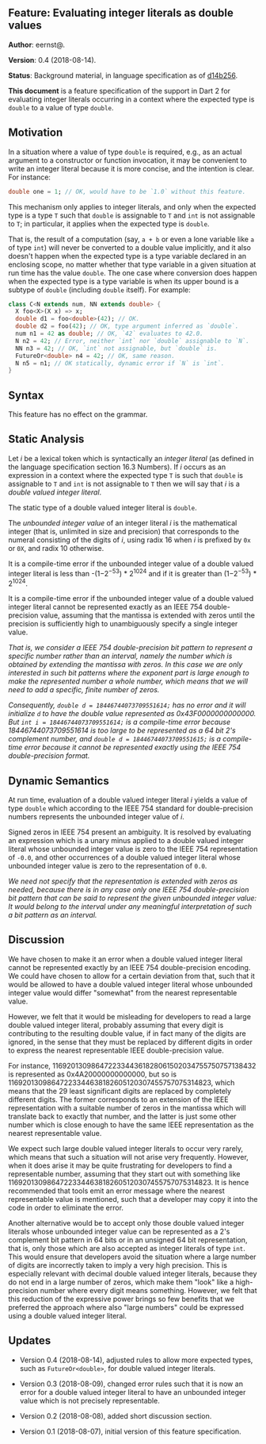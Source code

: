 ## Feature: Evaluating integer literals as double values

**Author**: eernst@.

**Version**: 0.4 (2018-08-14).

**Status**: Background material, in language specification as of
[d14b256](https://github.com/dart-lang/sdk/commit/d14b256e351464db352f361f1206e1415db65d9c).

**This document** is a feature specification of the support in Dart 2 for
evaluating integer literals occurring in a context where the expected type
is `double` to a value of type `double`.


## Motivation

In a situation where a value of type `double` is required, e.g., as an
actual argument to a constructor or function invocation, it may be
convenient to write an integer literal because it is more concise, and
the intention is clear. For instance:

```dart
double one = 1; // OK, would have to be `1.0` without this feature.
```

This mechanism only applies to integer literals, and only when the expected
type is a type `T` such that `double` is assignable to `T` and `int` is not
assignable to `T`; in particular, it applies when the expected type is
`double`.

That is, the result of a computation (say, `a + b` or even a lone variable
like `a` of type `int`) will never be converted to a double value
implicitly, and it also doesn't happen when the expected type is a type
variable declared in an enclosing scope, no matter whether that type
variable in a given situation at run time has the value `double`. The one
case where conversion does happen when the expected type is a type variable
is when its upper bound is a subtype of `double` (including `double`
itself). For example:

```dart
class C<N extends num, NN extends double> {
  X foo<X>(X x) => x;
  double d1 = foo<double>(42); // OK.
  double d2 = foo(42); // OK, type argument inferred as `double`.
  num n1 = 42 as double; // OK, `42` evaluates to 42.0.
  N n2 = 42; // Error, neither `int` nor `double` assignable to `N`.
  NN n3 = 42; // OK, `int` not assignable, but `double` is.
  FutureOr<double> n4 = 42; // OK, same reason.
  N n5 = n1; // OK statically, dynamic error if `N` is `int`.
}
```


## Syntax

This feature has no effect on the grammar.


## Static Analysis

Let _i_ be a lexical token which is syntactically an _integer literal_ (as
defined in the language specification section 16.3 Numbers). If _i_ occurs
as an expression in a context where the expected type `T` is such that
`double` is assignable to `T` and `int` is not assignable to `T` then we
will say that _i_ is a _double valued integer literal_.

The static type of a double valued integer literal is `double`.

The _unbounded integer value_ of an integer literal _i_ is the mathematical
integer (that is, unlimited in size and precision) that corresponds to the
numeral consisting of the digits of _i_, using radix 16 when _i_ is prefixed
by `0x` or `0X`, and radix 10 otherwise.

It is a compile-time error if the unbounded integer value of a double
valued integer literal is less than
-(1−2<sup>−53</sup>) * 2<sup>1024</sup>
and if it is greater
than (1−2<sup>−53</sup>) * 2<sup>1024</sup>.

It is a compile-time error if the unbounded integer value of a double
valued integer literal cannot be represented exactly as an IEEE 754
double-precision value, assuming that the mantissa is extended with zeros
until the precision is sufficiently high to unambiguously specify a single
integer value.

*That is, we consider a IEEE 754 double-precision bit pattern to represent
a specific number rather than an interval, namely the number which is
obtained by extending the mantissa with zeros. In this case we are only
interested in such bit patterns where the exponent part is large enough to
make the represented number a whole number, which means that we will need
to add a specific, finite number of zeros.*

*Consequently,
`double d = 18446744073709551614;`
has no error and it will initialize `d` to have the double value
represented as 0x43F0000000000000. But
`int i = 18446744073709551614;`
is a compile-time error because 18446744073709551614 is too large to be
represented as a 64 bit 2's complement number, and
`double d = 18446744073709551615;`
is a compile-time error because it cannot be represented exactly using the
IEEE 754 double-precision format.*


## Dynamic Semantics

At run time, evaluation of a double valued integer literal _i_ yields a
value of type `double` which according to the IEEE 754 standard for
double-precision numbers represents the unbounded integer value of _i_.

Signed zeros in IEEE 754 present an ambiguity. It is resolved by
evaluating an expression which is a unary minus applied to a double valued
integer literal whose unbounded integer value is zero to the IEEE 754
representation of `-0.0`, and other occurrences of a double valued integer
literal whose unbounded integer value is zero to the representation of
`0.0`.

*We need not specify that the representation is extended with zeros as
needed, because there is in any case only one IEEE 754 double-precision bit
pattern that can be said to represent the given unbounded integer value: It
would belong to the interval under any meaningful interpretation of such a
bit pattern as an interval.*


## Discussion

We have chosen to make it an error when a double valued integer literal
cannot be represented exactly by an IEEE 754 double-precision encoding. We
could have chosen to allow for a certain deviation from that, such that it
would be allowed to have a double valued integer literal whose unbounded
integer value would differ "somewhat" from the nearest representable value.

However, we felt that it would be misleading for developers to read a large
double valued integer literal, probably assuming that every digit is
contributing to the resulting double value, if in fact many of the digits
are ignored, in the sense that they must be replaced by different digits in
order to express the nearest representable IEEE double-precision value.

For instance,
11692013098647223344361828061502034755750757138432 is represented as
0x4A20000000000000, but so is
11692013098647223344638182605120307455757075314823, which means that
the 29 least significant digits are replaced by completely different
digits. The former corresponds to an extension of the IEEE representation
with a suitable number of zeros in the mantissa which will translate back
to exactly that number, and the latter is just some other number which is
close enough to have the same IEEE representation as the nearest
representable value.

We expect such large double valued integer literals to occur very rarely,
which means that such a situation will not arise very frequently. However,
when it does arise it may be quite frustrating for developers to find a
representable number, assuming that they start out with something like
11692013098647223344638182605120307455757075314823. It is hence recommended
that tools emit an error message where the nearest representable value is
mentioned, such that a developer may copy it into the code in order to
eliminate the error.

Another alternative would be to accept only those double valued integer
literals whose unbounded integer value can be represented as a 2's
complement bit pattern in 64 bits or in an unsigned 64 bit representation,
that is, only those which are also accepted as integer literals of type
`int`.  This would ensure that developers avoid the situation where a large
number of digits are incorrectly taken to imply a very high precision.
This is especially relevant with decimal double valued integer literals,
because they do not end in a large number of zeros, which make them "look"
like a high-precision number where every digit means something. However, we
felt that this reduction of the expressive power brings so few benefits
that we preferred the approach where also "large numbers" could be
expressed using a double valued integer literal.


## Updates

*   Version 0.4 (2018-08-14), adjusted rules to allow more expected types,
    such as `FutureOr<double>`, for double valued integer literals.

*   Version 0.3 (2018-08-09), changed error rules such that it is now an
    error for a double valued integer literal to have an unbounded
    integer value which is not precisely representable.

*   Version 0.2 (2018-08-08), added short discussion section.

*   Version 0.1 (2018-08-07), initial version of this feature specification.
